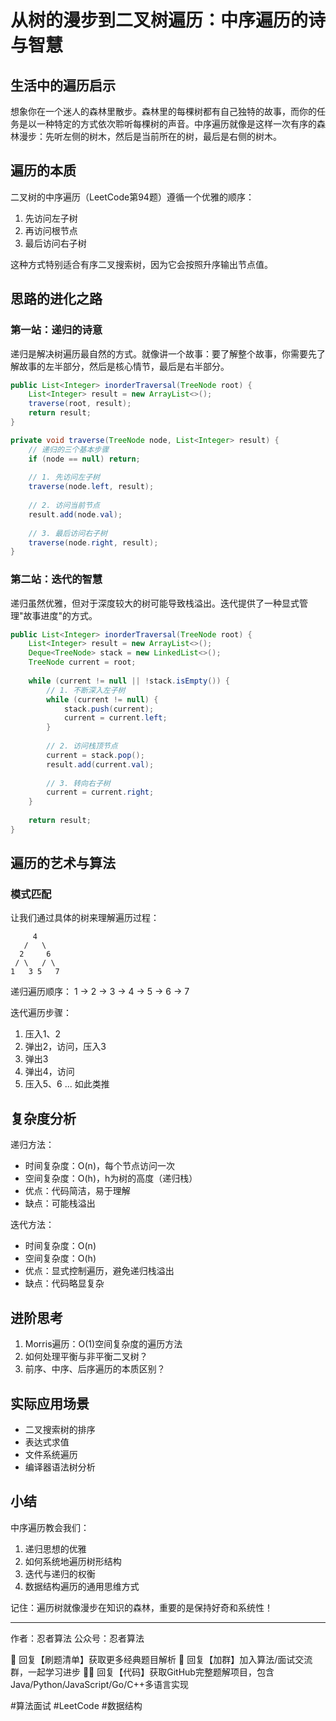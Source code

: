# 从树的漫步到二叉树遍历：中序遍历的诗与智慧

## 生活中的遍历启示
想象你在一个迷人的森林里散步。森林里的每棵树都有自己独特的故事，而你的任务是以一种特定的方式依次聆听每棵树的声音。中序遍历就像是这样一次有序的森林漫步：先听左侧的树木，然后是当前所在的树，最后是右侧的树木。

## 遍历的本质
二叉树的中序遍历（LeetCode第94题）遵循一个优雅的顺序：
1. 先访问左子树
2. 再访问根节点
3. 最后访问右子树

这种方式特别适合有序二叉搜索树，因为它会按照升序输出节点值。

## 思路的进化之路

### 第一站：递归的诗意
递归是解决树遍历最自然的方式。就像讲一个故事：要了解整个故事，你需要先了解故事的左半部分，然后是核心情节，最后是右半部分。

```java
public List<Integer> inorderTraversal(TreeNode root) {
    List<Integer> result = new ArrayList<>();
    traverse(root, result);
    return result;
}

private void traverse(TreeNode node, List<Integer> result) {
    // 递归的三个基本步骤
    if (node == null) return;
    
    // 1. 先访问左子树
    traverse(node.left, result);
    
    // 2. 访问当前节点
    result.add(node.val);
    
    // 3. 最后访问右子树
    traverse(node.right, result);
}
```

### 第二站：迭代的智慧
递归虽然优雅，但对于深度较大的树可能导致栈溢出。迭代提供了一种显式管理"故事进度"的方式。

```java
public List<Integer> inorderTraversal(TreeNode root) {
    List<Integer> result = new ArrayList<>();
    Deque<TreeNode> stack = new LinkedList<>();
    TreeNode current = root;
    
    while (current != null || !stack.isEmpty()) {
        // 1. 不断深入左子树
        while (current != null) {
            stack.push(current);
            current = current.left;
        }
        
        // 2. 访问栈顶节点
        current = stack.pop();
        result.add(current.val);
        
        // 3. 转向右子树
        current = current.right;
    }
    
    return result;
}
```

## 遍历的艺术与算法

### 模式匹配
让我们通过具体的树来理解遍历过程：
```
     4
   /   \
  2     6
 / \   / \
1   3 5   7
```

递归遍历顺序：
1 → 2 → 3 → 4 → 5 → 6 → 7

迭代遍历步骤：
1. 压入1、2
2. 弹出2，访问，压入3
3. 弹出3
4. 弹出4，访问
5. 压入5、6
... 如此类推

## 复杂度分析

递归方法：
- 时间复杂度：O(n)，每个节点访问一次
- 空间复杂度：O(h)，h为树的高度（递归栈）
- 优点：代码简洁，易于理解
- 缺点：可能栈溢出

迭代方法：
- 时间复杂度：O(n)
- 空间复杂度：O(h)
- 优点：显式控制遍历，避免递归栈溢出
- 缺点：代码略显复杂

## 进阶思考
1. Morris遍历：O(1)空间复杂度的遍历方法
2. 如何处理平衡与非平衡二叉树？
3. 前序、中序、后序遍历的本质区别？

## 实际应用场景
- 二叉搜索树的排序
- 表达式求值
- 文件系统遍历
- 编译器语法树分析

## 小结
中序遍历教会我们：
1. 递归思想的优雅
2. 如何系统地遍历树形结构
3. 迭代与递归的权衡
4. 数据结构遍历的通用思维方式

记住：遍历树就像漫步在知识的森林，重要的是保持好奇和系统性！

---
作者：忍者算法
公众号：忍者算法

🎯 回复【刷题清单】获取更多经典题目解析
👥 回复【加群】加入算法/面试交流群，一起学习进步
🧑‍💻 回复【代码】获取GitHub完整题解项目，包含Java/Python/JavaScript/Go/C++多语言实现

#算法面试 #LeetCode #数据结构